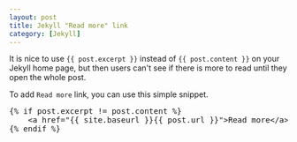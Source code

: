 ```yaml
---
layout: post
title: Jekyll "Read more" link
category: [Jekyll]
---
```


It is nice to use `{{ post.excerpt }}` instead of `{{ post.content }}`
on your Jekyll home page, but then users can't see if there is more to read until they open
the whole post.

To add `Read more` link, you can use this simple snippet.

<pre>
{&percnt; if post.excerpt != post.content &percnt;}
    &lt;a href=&quot;&lbrace;&lbrace; site.baseurl }}&lbrace;&lbrace; post.url }}&quot;&gt;Read more&lt;/a&gt;
{&percnt; endif &percnt;}
</pre>

